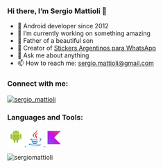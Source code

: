 ### Hi there, I’m Sergio Mattioli 👋

- 📲 Android developer since 2012
- 🔭 I’m currently working on something amazing
- 🌱 Father of a beautiful son
- 🎉 Creator of [Stickers Argentinos para WhatsApp](https://play.google.com/store/apps/details?id=com.astromobile.stickerarg)
- 💬 Ask me about anything
- 📫 How to reach me: sergio.mattioli@gmail.com


<h3 align="left">Connect with me:</h3>
<p align="left">
<a href="https://twitter.com/sergio_mattioli" target="blank"><img align="center" src="https://raw.githubusercontent.com/rahuldkjain/github-profile-readme-generator/master/src/images/icons/Social/twitter.svg" alt="sergio_mattioli" height="30" width="40" /></a>
</p>

<h3 align="left">Languages and Tools:</h3>
<p align="left"> <a href="https://developer.android.com" target="_blank" rel="noreferrer"> <img src="https://raw.githubusercontent.com/devicons/devicon/master/icons/android/android-original-wordmark.svg" alt="android" width="40" height="40"/> </a> <a href="https://www.java.com" target="_blank" rel="noreferrer"> <img src="https://raw.githubusercontent.com/devicons/devicon/master/icons/java/java-original.svg" alt="java" width="40" height="40"/> <img src="https://raw.githubusercontent.com/devicons/devicon/master/icons/kotlin/kotlin-original.svg" alt="java" width="40" height="40"/> </a> </p>

<p><img align="left" src="https://github-readme-stats.vercel.app/api/top-langs?username=sergiomattioli&show_icons=true&locale=en&layout=compact" alt="sergiomattioli" /></p>
